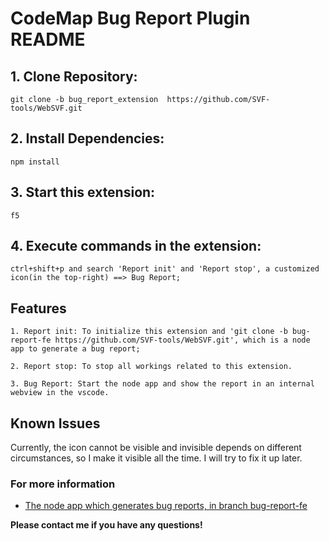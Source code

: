 # CodeMap Bug Report Plugin README

## 1. Clone Repository:

```
git clone -b bug_report_extension  https://github.com/SVF-tools/WebSVF.git
```

## 2. Install Dependencies:

```
npm install
```

## 3. Start this extension:

```
f5
```

## 4. Execute commands in the extension:

```
ctrl+shift+p and search 'Report init' and 'Report stop', a customized icon(in the top-right) ==> Bug Report;
```

## Features
```
1. Report init: To initialize this extension and 'git clone -b bug-report-fe https://github.com/SVF-tools/WebSVF.git', which is a node app to generate a bug report;
```
```
2. Report stop: To stop all workings related to this extension.
```
```
3. Bug Report: Start the node app and show the report in an internal webview in the vscode.
```

## Known Issues

Currently, the icon cannot be visible and invisible depends on different circumstances, so I make it visible all the time. I will try to fix it up later.

### For more information

* [The node app which generates bug reports, in branch bug-report-fe](https://github.com/SVF-tools/WebSVF.git)

**Please contact me if you have any questions!**
